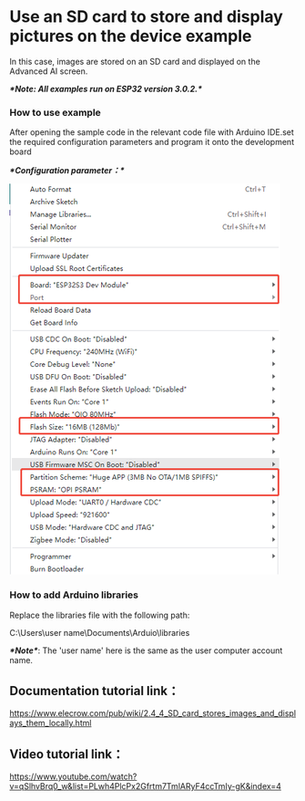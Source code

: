 # **Use an SD card to store and display pictures on the device example**

In this case, images are stored on an SD card and displayed on the Advanced AI screen.

***\*Note: All examples run on ESP32 version 3.0.2.\****

 

### **How to use example**

After opening the sample code in the relevant code file with Arduino IDE.set the required configuration parameters and program it onto the development board

***\*Configuration parameter：\****



![4-1](./4-1.png)



### **How to add Arduino libraries**

Replace the libraries file with the following path:

C:\Users\user name\Documents\Arduio\libraries

 

***\*Note\****: The 'user name' here is the same as the user computer account name.

 

## **Documentation tutorial link**：

https://www.elecrow.com/pub/wiki/2.4_4_SD_card_stores_images_and_displays_them_locally.html

 

## **Video** **tutorial link**：

https://www.youtube.com/watch?v=qSlhvBrq0_w&list=PLwh4PlcPx2Gfrtm7TmlARyF4ccTmIy-gK&index=4

